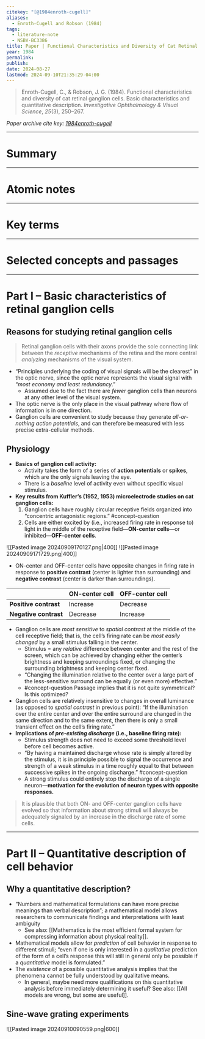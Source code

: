 ```yaml
---
citekey: "[@1984enroth-cugell]"
aliases:
  - Enroth-Cugell and Robson (1984)
tags:
  - literature-note
  - NSBV-BC3386
title: Paper | Functional Characteristics and Diversity of Cat Retinal Ganglion Cells
year: 1984
permalink: 
publish: 
date: 2024-08-27
lastmod: 2024-09-10T21:35:29-04:00
---
```

> Enroth-Cugell, C., & Robson, J. G. (1984). Functional characteristics and diversity of cat retinal ganglion cells. Basic characteristics and quantitative description. _Investigative Ophthalmology & Visual Science_, _25_(3), 250–267.

*Paper archive cite key: [1984enroth-cugell](https://docs.google.com/spreadsheets/d/1ThWMx7pYuNAjm7LHQbQ6UnXNVqi-LQruiAI10e8JnU4/edit?usp=sharing)*

---

# Summary


---

# Atomic notes

---

# Key terms

---

# Selected concepts and passages

---

# Part I – Basic characteristics of retinal ganglion cells
## Reasons for studying retinal ganglion cells

> Retinal ganglion cells with their axons provide the sole connecting link between the *receptive* mechanisms of the retina and the more central *analyzing* mechanisms of the visual system.

- “Principles underlying the coding of visual signals will be the clearest” in the optic nerve, since the optic nerve represents the visual signal with “*most economy and least redundancy*.”
	- Assumed due to the fact there are *fewer* ganglion cells than neurons at any other level of the visual system.
- The optic nerve is the only place in the visual pathway where flow of information is in one direction.
- Ganglion cells are convenient to study because they generate *all-or-nothing action potentials*, and can therefore be measured with less precise extra-cellular methods.

## Physiology

- **Basics of ganglion cell activity:**
	- Activity takes the form of a series of **action potentials** or **spikes**, which are the only signals leaving the eye.
	- There is a *baseline* level of activity even without specific visual stimulus.
- **Key results from Kuffler’s (1952, 1953) microelectrode studies on cat ganglion cells:**
	1. Ganglion cells have roughly circular receptive fields organized into “concentric antagonistic regions.” #concept-question 
	2. Cells are either excited by (i.e., increased firing rate in response to) light in the middle of the receptive field—**ON-center cells**—or inhibited—**OFF-center cells**.

![[Pasted image 20240909170127.png|400]] ![[Pasted image 20240909171729.png|400]]

- ON-center and OFF-center cells have opposite changes in firing rate in response to **positive contrast** (center is lighter than surrounding) and **negative contrast** (center is darker than surroundings).

|                       | ON-center cell | OFF-center cell |
| --------------------- | -------------- | --------------- |
| **Positive contrast** | Increase       | Decrease        |
| **Negative contrast** | Decrease       | Increase        |
- Ganglion cells are *most sensitive* to *spatial contrast* at the middle of the cell receptive field; that is, the cell’s firing rate can be *most easily changed* by a small stimulus falling in the center.
	- Stimulus = any *relative* difference between center and the rest of the screen, which can be achieved by changing either the center’s brightness and keeping surroundings fixed, or changing the surrounding brightness and keeping center fixed.
	- “Changing the illumination relative to the center over a large part of the less-sensitive surround can be equally (or even more) effective.”
	- #concept-question Passage implies that it is not quite symmetrical? Is this optimized?
- Ganglion cells are relatively insensitive to changes in overall luminance (as opposed to *spatial contrast* in previous point): “If the illumination over the entire center and over the entire surround are changed in the same direction and to the same extent, then there is only a small transient effect on the cell’s firing rate.”
- **Implications of *pre-existing discharge* (i.e., baseline firing rate):**
	- Stimulus strength does not need to exceed some threshold level before cell becomes active.
	- “By having a maintained discharge whose rate is simply altered by the stimulus, it is in principle possible to signal the occurrence and strength of a weak stimulus in a time roughly equal to that between successive spikes in the ongoing discharge.” #concept-question 
	- A strong stimulus could entirely stop the discharge of a single neuron—**motivation for the evolution of neuron types with opposite responses.**

> It is plausible that both ON- and OFF-center ganglion cells have evolved so that information about strong stimuli will always be adequately signaled by an increase in the discharge rate of some cells.

---
# Part II – Quantitative description of cell behavior
## Why a quantitative description?

- “Numbers and mathematical formulations can have more precise meanings than verbal description”; a mathematical model allows researchers to communicate findings and interpretations with least ambiguity 
	- See also: [[Mathematics is the most efficient formal system for compressing information about physical reality]].
- Mathematical models allow for *prediction* of cell behavior in response to different stimuli; “even if one is only interested in a *qualitative* prediction of the form of a cell’s response this will still in general only be possible if a *quantitative* model is formulated.”
- The *existence* of a possible quantitative analysis implies that the phenomena cannot be fully understood by qualitative means.
	- In general, maybe need more qualifications on this quantitative analysis before immediately determining it useful? See also: [[All models are wrong, but some are useful]].

## Sine-wave grating experiments

![[Pasted image 20240910090559.png|600]]

